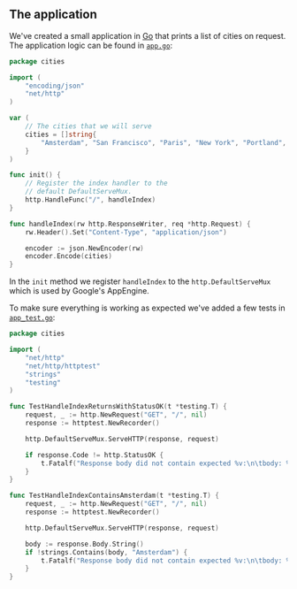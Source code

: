 ## The application

We've created a small application in [Go](http://golang.org) that prints a list of cities on request. The application logic can be found in [`app.go`](https://github.com/pjvds/go-cities-appengine/blob/master/app.go):

``` go
package cities

import (
	"encoding/json"
	"net/http"
)

var (
	// The cities that we will serve
	cities = []string{
		"Amsterdam", "San Francisco", "Paris", "New York", "Portland",
	}
)

func init() {
	// Register the index handler to the
	// default DefaultServeMux.
	http.HandleFunc("/", handleIndex)
}

func handleIndex(rw http.ResponseWriter, req *http.Request) {
	rw.Header().Set("Content-Type", "application/json")

	encoder := json.NewEncoder(rw)
	encoder.Encode(cities)
}
```

In the `init` method we register `handleIndex` to the `http.DefaultServeMux` which is used by Google's AppEngine.

To make sure everything is working as expected we've added a few tests in [`app_test.go`](https://github.com/pjvds/go-cities-appengine/blob/master/app_test.go):

``` go
package cities

import (
	"net/http"
	"net/http/httptest"
	"strings"
	"testing"
)

func TestHandleIndexReturnsWithStatusOK(t *testing.T) {
	request, _ := http.NewRequest("GET", "/", nil)
	response := httptest.NewRecorder()

	http.DefaultServeMux.ServeHTTP(response, request)

	if response.Code != http.StatusOK {
		t.Fatalf("Response body did not contain expected %v:\n\tbody: %v", "200", response.Code)
	}
}

func TestHandleIndexContainsAmsterdam(t *testing.T) {
	request, _ := http.NewRequest("GET", "/", nil)
	response := httptest.NewRecorder()

	http.DefaultServeMux.ServeHTTP(response, request)

	body := response.Body.String()
	if !strings.Contains(body, "Amsterdam") {
		t.Fatalf("Response body did not contain expected %v:\n\tbody: %v", "Amsterdam", body)
	}
}
```

